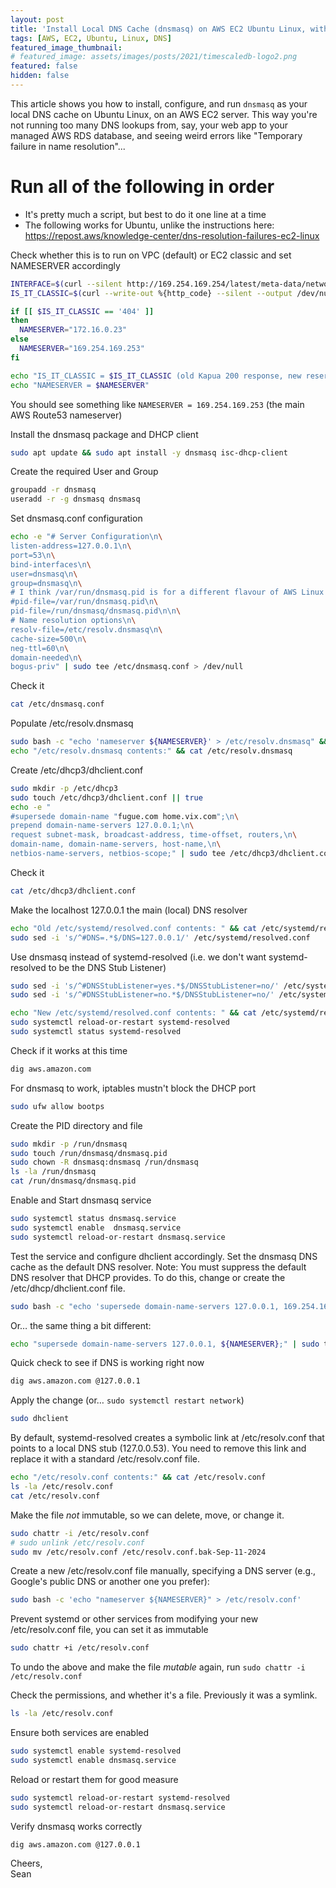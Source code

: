 ```yaml
---
layout: post
title: 'Install Local DNS Cache (dnsmasq) on AWS EC2 Ubuntu Linux, with Systemd-Resolved as well'
tags: [AWS, EC2, Ubuntu, Linux, DNS]
featured_image_thumbnail:
# featured_image: assets/images/posts/2021/timescaledb-logo2.png
featured: false
hidden: false
---
```

This article shows you how to install, configure, and run `dnsmasq` as your local DNS cache on Ubuntu Linux, on an AWS EC2 server. This way you're not running too many DNS lookups from, say, your web app to your managed AWS RDS database, and seeing weird errors like "Temporary failure in name resolution"...

# Run all of the following in order 
* It's pretty much a script, but best to do it one line at a time
* The following works for Ubuntu, unlike the instructions here: https://repost.aws/knowledge-center/dns-resolution-failures-ec2-linux

Check whether this is to run on VPC (default) or EC2 classic and set NAMESERVER accordingly
```bash
INTERFACE=$(curl --silent http://169.254.169.254/latest/meta-data/network/interfaces/macs/ | head -n1)
IS_IT_CLASSIC=$(curl --write-out %{http_code} --silent --output /dev/null http://169.254.169.254/latest/meta-data/network/interfaces/macs/${INTERFACE}/vpc-id)

if [[ $IS_IT_CLASSIC == '404' ]]
then
  NAMESERVER="172.16.0.23"
else
  NAMESERVER="169.254.169.253"
fi

echo "IS_IT_CLASSIC = $IS_IT_CLASSIC (old Kapua 200 response, new reserved instance, 401)"
echo "NAMESERVER = $NAMESERVER"
```

You should see something like `NAMESERVER = 169.254.169.253` (the main AWS Route53 nameserver)

Install the dnsmasq package and DHCP client
```bash
sudo apt update && sudo apt install -y dnsmasq isc-dhcp-client
```

Create the required User and Group
```bash
groupadd -r dnsmasq
useradd -r -g dnsmasq dnsmasq
```

Set dnsmasq.conf configuration
```bash
echo -e "# Server Configuration\n\
listen-address=127.0.0.1\n\
port=53\n\
bind-interfaces\n\
user=dnsmasq\n\
group=dnsmasq\n\
# I think /var/run/dnsmasq.pid is for a different flavour of AWS Linux EC2\n\
#pid-file=/var/run/dnsmasq.pid\n\
pid-file=/run/dnsmasq/dnsmasq.pid\n\n\
# Name resolution options\n\
resolv-file=/etc/resolv.dnsmasq\n\
cache-size=500\n\
neg-ttl=60\n\
domain-needed\n\
bogus-priv" | sudo tee /etc/dnsmasq.conf > /dev/null
```

Check it
```bash
cat /etc/dnsmasq.conf
```

Populate /etc/resolv.dnsmasq
```bash
sudo bash -c "echo 'nameserver ${NAMESERVER}' > /etc/resolv.dnsmasq" && \
echo "/etc/resolv.dnsmasq contents:" && cat /etc/resolv.dnsmasq
```

Create /etc/dhcp3/dhclient.conf
```bash
sudo mkdir -p /etc/dhcp3
sudo touch /etc/dhcp3/dhclient.conf || true
echo -e "
#supersede domain-name "fugue.com home.vix.com";\n\
prepend domain-name-servers 127.0.0.1;\n\
request subnet-mask, broadcast-address, time-offset, routers,\n\
domain-name, domain-name-servers, host-name,\n\
netbios-name-servers, netbios-scope;" | sudo tee /etc/dhcp3/dhclient.conf > /dev/null
```

Check it
```bash
cat /etc/dhcp3/dhclient.conf
```

Make the localhost 127.0.0.1 the main (local) DNS resolver
```bash
echo "Old /etc/systemd/resolved.conf contents: " && cat /etc/systemd/resolved.conf
sudo sed -i 's/^#DNS=.*$/DNS=127.0.0.1/' /etc/systemd/resolved.conf
```

Use dnsmasq instead of systemd-resolved (i.e. we don't want systemd-resolved to be the DNS Stub Listener)
```bash
sudo sed -i 's/^#DNSStubListener=yes.*$/DNSStubListener=no/' /etc/systemd/resolved.conf
sudo sed -i 's/^#DNSStubListener=no.*$/DNSStubListener=no/' /etc/systemd/resolved.conf

echo "New /etc/systemd/resolved.conf contents: " && cat /etc/systemd/resolved.conf
sudo systemctl reload-or-restart systemd-resolved
sudo systemctl status systemd-resolved
```

Check if it works at this time
```bash
dig aws.amazon.com
```

For dnsmasq to work, iptables mustn't block the DHCP port
```bash
sudo ufw allow bootps
```

Create the PID directory and file
```bash
sudo mkdir -p /run/dnsmasq
sudo touch /run/dnsmasq/dnsmasq.pid
sudo chown -R dnsmasq:dnsmasq /run/dnsmasq
ls -la /run/dnsmasq
cat /run/dnsmasq/dnsmasq.pid
```

Enable and Start dnsmasq service
```bash
sudo systemctl status dnsmasq.service
sudo systemctl enable  dnsmasq.service 
sudo systemctl reload-or-restart dnsmasq.service
```

Test the service and configure dhclient accordingly.
Set the dnsmasq DNS cache as the default DNS resolver.
Note: You must suppress the default DNS resolver that DHCP provides.
To do this, change or create the /etc/dhcp/dhclient.conf file.
```bash
sudo bash -c "echo 'supersede domain-name-servers 127.0.0.1, 169.254.169.253;' >> /etc/dhcp/dhclient.conf"
```

Or… the same thing a bit different:
```bash
echo "supersede domain-name-servers 127.0.0.1, ${NAMESERVER};" | sudo tee -a /etc/dhcp/dhclient.conf > /dev/null` 
```

Quick check to see if DNS is working right now
```bash
dig aws.amazon.com @127.0.0.1
```

Apply the change (or… `sudo systemctl restart network`)
```bash
sudo dhclient
```

By default, systemd-resolved creates a symbolic link at /etc/resolv.conf that points to a local DNS stub (127.0.0.53). You need to remove this link and replace it with a standard /etc/resolv.conf file.
```bash
echo "/etc/resolv.conf contents:" && cat /etc/resolv.conf
ls -la /etc/resolv.conf
cat /etc/resolv.conf
```

Make the file *not* immutable, so we can delete, move, or change it.
```bash
sudo chattr -i /etc/resolv.conf
# sudo unlink /etc/resolv.conf 
sudo mv /etc/resolv.conf /etc/resolv.conf.bak-Sep-11-2024
```

Create a new /etc/resolv.conf file manually, specifying a DNS server (e.g., Google's public DNS or another one you prefer):
```bash
sudo bash -c 'echo "nameserver ${NAMESERVER}" > /etc/resolv.conf'
```

Prevent systemd or other services from modifying your new /etc/resolv.conf file, you can set it as immutable
```bash
sudo chattr +i /etc/resolv.conf
```

To undo the above and make the file *mutable* again, run `sudo chattr -i /etc/resolv.conf`

Check the permissions, and whether it's a file. Previously it was a symlink.
```bash
ls -la /etc/resolv.conf
```

Ensure both services are enabled
```bash
sudo systemctl enable systemd-resolved
sudo systemctl enable dnsmasq.service
```

Reload or restart them for good measure
```bash
sudo systemctl reload-or-restart systemd-resolved
sudo systemctl reload-or-restart dnsmasq.service
```

Verify dnsmasq works correctly
```bash
dig aws.amazon.com @127.0.0.1
```

Cheers, <br>
Sean
